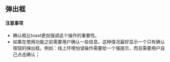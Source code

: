 ## 弹出框


#### 注意事项

* 确认框比toast更加强调这个操作的重要性。
* 如果在使用功能之前需要用户确认一些信息。这种情况最好显示一个只有确认按钮的弹出框。例如：线上环境怕误操作需要给一个强提示，而且需要用户自己点击确认；